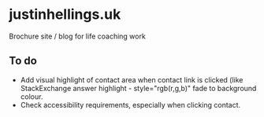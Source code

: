 # justinhellings.uk
Brochure site / blog for life coaching work

## To do
* Add visual highlight of contact area when contact link is clicked (like StackExchange answer highlight - style="rgb(r,g,b)" fade to background colour.
* Check accessibility requirements, especially when clicking contact.
